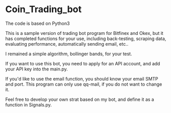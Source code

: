 # Coin_Trading_bot
The code is based on Python3

This is a sample version of trading bot program for Bitfinex and Okex, but it has completed functions for your use, including back-testing, scraping data, evaluating performance, automatically sending email, etc..

I remained a simple algorithm, bollinger bands,  for your test.

If you want to use this bot, you need to apply for an API account, and add your API key into the main.py.

If you'd like to use the email function, you should know your email SMTP and port. This program can only use qq-mail, if you do not want to change it.

Feel free to develop your own strat based on my bot, and define it as a function in Signals.py.
